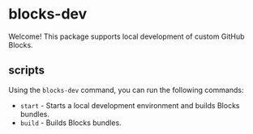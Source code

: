 # blocks-dev

Welcome! This package supports local development of custom GitHub Blocks.

## scripts

Using the `blocks-dev` command, you can run the following commands:

- `start` - Starts a local development environment and builds Blocks bundles.
- `build` - Builds Blocks bundles.
